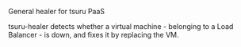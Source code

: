 General healer for tsuru PaaS


tsuru-healer detects whether a virtual machine - belonging to a Load Balancer - is down, and fixes it by replacing the VM.
